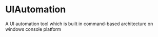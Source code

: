 # UIAutomation
A UI automation tool which is built in command-based architecture on windows console platform
